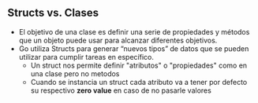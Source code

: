 ## Structs vs. Clases

* El objetivo de una clase es definir una serie de propiedades y métodos que un objeto puede usar para alcanzar diferentes objetivos.
* Go utiliza Structs para generar “nuevos tipos” de datos que se pueden utilizar para cumplir tareas en específico.
    * Un struct nos permite definir "atributos" o "propiedades" como en una clase pero no metodos
    * Cuando se instancia un struct cada atributo va a tener por defecto su
    respectivo **zero value** en caso de no pasarle valores
